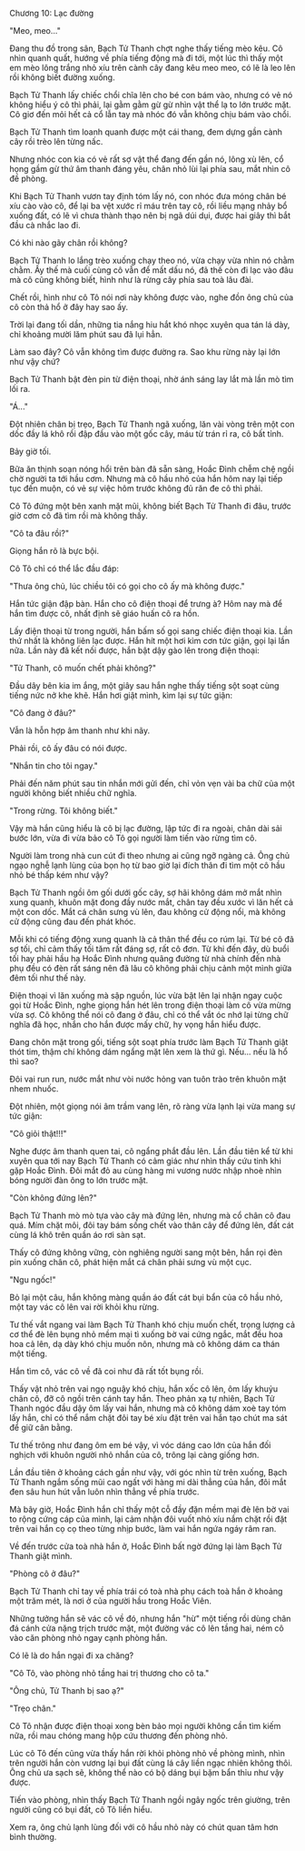 




Chương 10: Lạc đường


"Meo, meo..."

Đang thu đồ trong sân, Bạch Tử Thanh chợt nghe thấy tiếng mèo kêu. Cô nhìn quanh quất, hướng về phía tiếng động mà đi tới, một lúc thì thấy một em mèo lông trắng nhỏ xíu trên cành cây đang kêu meo meo, có lẽ là leo lên rồi không biết đường xuống.

Bạch Tử Thanh lấy chiếc chổi chĩa lên cho bé con bám vào, nhưng có vẻ nó không hiểu ý cô thì phải, lại gằm gằm gừ gừ nhìn vật thể lạ to lớn trước mặt. Cô giơ đến mỏi hết cả cổ lẫn tay mà nhóc đó vẫn không chịu bám vào chổi.

Bạch Tử Thanh tìm loanh quanh được một cái thang, đem dựng gần cành cây rồi trèo lên từng nấc.

Nhưng nhóc con kia có vẻ rất sợ vật thể đang đến gần nó, lông xù lên, cổ họng gầm gừ thứ âm thanh đáng yêu, chân nhỏ lùi lại phía sau, mắt nhìn cô đề phòng.

Khi Bạch Tử Thanh vươn tay định tóm lấy nó, con nhóc đưa móng chân bé xíu cào vào cô, để lại ba vệt xước rỉ máu trên tay cô, rồi liều mạng nhảy bổ xuống đất, có lẽ vì chưa thành thạo nên bị ngã dúi dụi, được hai giây thì bắt đầu cà nhắc lao đi.

Có khi nào gãy chân rồi không?

Bạch Tử Thanh lo lắng trèo xuống chạy theo nó, vừa chạy vừa nhìn nó chằm chằm. Ấy thế mà cuối cùng cô vẫn để mất dấu nó, đã thế còn đi lạc vào đâu mà cô cũng không biết, hình như là rừng cây phía sau toà lâu đài.

Chết rồi, hình như cô Tô nói nơi này không được vào, nghe đồn ông chủ của cô còn thả hổ ở đây hay sao ấy.

Trời lại đang tối dần, những tia nắng hiu hắt khó nhọc xuyên qua tán lá dày, chỉ khoảng mười lăm phút sau đã lụi hẳn.

Làm sao đây? Cô vẫn không tìm được đường ra. Sao khu rừng này lại lớn như vậy chứ?

Bạch Tử Thanh bật đèn pin từ điện thoại, nhờ ánh sáng lay lắt mà lần mò tìm lối ra.

"Á..."



Đột nhiên chân bị trẹo, Bạch Tử Thanh ngã xuống, lăn vài vòng trên một con dốc đầy lá khô rồi đập đầu vào một gốc cây, máu từ trán rỉ ra, cô bất tỉnh.

Bảy giờ tối.

Bữa ăn thịnh soạn nóng hổi trên bàn đã sẵn sàng, Hoắc Đình chễm chệ ngồi chờ người ta tới hầu cơm. Nhưng mà cô hầu nhỏ của hắn hôm nay lại tiếp tục đến muộn, có vẻ sự việc hôm trước không đủ răn đe cô thì phải.

Cô Tô đứng một bên xanh mặt mũi, không biết Bạch Tử Thanh đi đâu, trước giờ cơm cô đã tìm rồi mà không thấy.

"Cô ta đâu rồi?"

Giọng hắn rõ là bực bội.

Cô Tô chỉ có thể lắc đầu đáp:

"Thưa ông chủ, lúc chiều tôi có gọi cho cô ấy mà không được."

Hắn tức giận đập bàn. Hắn cho cô điện thoại để trưng à? Hôm nay mà để hắn tìm được cô, nhất định sẽ giáo huấn cô ra hồn.

Lấy điện thoại từ trong người, hắn bấm số gọi sang chiếc điện thoại kia. Lần thứ nhất là không liên lạc được. Hắn hít một hơi kìm cơn tức giận, gọi lại lần nữa. Lần này đã kết nối được, hắn bật dậy gào lên trong điện thoại:

"Tử Thanh, cô muốn chết phải không?"

Đầu dây bên kia im ắng, một giây sau hắn nghe thấy tiếng sột soạt cùng tiếng nức nở khe khẽ. Hắn hơi giật mình, kìm lại sự tức giận:

"Cô đang ở đâu?"

Vẫn là hỗn hợp âm thanh như khi nãy.

Phải rồi, cô ấy đâu có nói được.

"Nhắn tin cho tôi ngay."

Phải đến năm phút sau tin nhắn mới gửi đến, chỉ vỏn vẹn vài ba chữ của một người không biết nhiều chữ nghĩa.

"Trong rừng. Tôi không biết."

Vậy mà hắn cũng hiểu là cô bị lạc đường, lập tức đi ra ngoài, chân dài sải bước lớn, vừa đi vừa bảo cô Tô gọi người làm tiến vào rừng tìm cô.



Người làm trong nhà cun cút đi theo nhưng ai cũng ngỡ ngàng cả. Ông chủ ngạo nghễ lạnh lùng của bọn họ từ bao giờ lại đích thân đi tìm một cô hầu nhỏ bé thấp kém như vậy?

Bạch Tử Thanh ngồi ôm gối dưới gốc cây, sợ hãi không dám mở mắt nhìn xung quanh, khuôn mặt đong đầy nước mắt, chân tay đều xước vì lăn hết cả một con dốc. Mắt cá chân sưng vù lên, đau không cử động nổi, mà không cử động cũng đau đến phát khóc.

Mỗi khi có tiếng động xung quanh là cả thân thể đều co rúm lại. Từ bé cô đã sợ tối, chỉ cảm thấy tối tăm rất đáng sợ, rất cô đơn. Từ khi đến đây, dù buổi tối hay phải hầu hạ Hoắc Đình nhưng quãng đường từ nhà chính đến nhà phụ đều có đèn rất sáng nên đã lâu cô không phải chịu cảnh một mình giữa đêm tối như thế này.

Điện thoại vì lăn xuống mà sập nguồn, lúc vừa bật lên lại nhận ngay cuộc gọi từ Hoắc Đình, nghe giọng hắn hét lên trong điện thoại làm cô vừa mừng vừa sợ. Cô không thể nói cô đang ở đâu, chỉ có thể vắt óc nhớ lại từng chữ nghĩa đã học, nhắn cho hắn được mấy chữ, hy vọng hắn hiểu được.

Đang chôn mặt trong gối, tiếng sột soạt phía trước làm Bạch Tử Thanh giật thót tim, thậm chí không dám ngẩng mặt lên xem là thứ gì. Nếu... nếu là hổ thì sao?

Đôi vai run run, nước mắt như vòi nước hỏng van tuôn trào trên khuôn mặt nhem nhuốc.

Đột nhiên, một giọng nói âm trầm vang lên, rõ ràng vừa lạnh lại vừa mang sự tức giận:

"Cô giỏi thật!!!"

Nghe được âm thanh quen tai, cô ngẩng phắt đầu lên. Lần đầu tiên kể từ khi xuyên qua tới nay Bạch Tử Thanh có cảm giác như nhìn thấy cứu tinh khi gặp Hoắc Đình. Đôi mắt đỏ au cùng hàng mi vương nước nhập nhoè nhìn bóng người đàn ông to lớn trước mặt.

"Còn không đứng lên?"

Bạch Tử Thanh mò mò tựa vào cây mà đứng lên, nhưng mà cổ chân cô đau quá. Mím chặt môi, đôi tay bám sống chết vào thân cây để đứng lên, đất cát cùng lá khô trên quần áo rơi sàn sạt.

Thấy cô đứng không vững, còn nghiêng người sang một bên, hắn rọi đèn pin xuống chân cô, phát hiện mắt cá chân phải sưng vù một cục.

"Ngu ngốc!"

Bỏ lại một câu, hắn không màng quần áo đất cát bụi bẩn của cô hầu nhỏ, một tay vác cô lên vai rời khỏi khu rừng.

Tư thế vắt ngang vai làm Bạch Tử Thanh khó chịu muốn chết, trọng lượng cả cơ thể đè lên bụng nhỏ mềm mại tì xuống bờ vai cứng ngắc, mắt đều hoa hoa cả lên, dạ dày khó chịu muốn nôn, nhưng mà cô không dám ca thán một tiếng.

Hắn tìm cô, vác cô về đã coi như đã rất tốt bụng rồi.

Thấy vật nhỏ trên vai ngọ nguậy khó chịu, hắn xốc cô lên, ôm lấy khuỷu chân cô, đỡ cô ngồi trên cánh tay hắn. Theo phản xạ tự nhiên, Bạch Tử Thanh ngóc đầu dậy ôm lấy vai hắn, nhưng mà cô không dám xoè tay tóm lấy hắn, chỉ có thể nắm chặt đôi tay bé xíu đặt trên vai hắn tạo chút ma sát để giữ cân bằng.

Tư thế trông như đang ôm em bé vậy, vì vóc dáng cao lớn của hắn đối nghịch với khuôn người nhỏ nhắn của cô, trông lại càng giống hơn.

Lần đầu tiên ở khoảng cách gần như vậy, với góc nhìn từ trên xuống, Bạch Tử Thanh ngắm sống mũi cao ngất với hàng mi dài thẳng của hắn, đôi mắt đen sâu hun hút vẫn luôn nhìn thẳng về phía trước.



Mà bây giờ, Hoắc Đình hắn chỉ thấy một cỗ đầy đặn mềm mại đè lên bờ vai to rộng cứng cáp của mình, lại cảm nhận đôi vuốt nhỏ xíu nắm chặt rồi đặt trên vai hắn cọ cọ theo từng nhịp bước, làm vai hắn ngứa ngáy râm ran.

Về đến trước cửa toà nhà hắn ở, Hoắc Đình bất ngờ đứng lại làm Bạch Tử Thanh giật mình.

"Phòng cô ở đâu?"

Bạch Tử Thanh chỉ tay về phía trái có toà nhà phụ cách toà hắn ở khoảng một trăm mét, là nơi ở của người hầu trong Hoắc Viên.

Những tưởng hắn sẽ vác cô về đó, nhưng hắn "hừ" một tiếng rồi dùng chân đá cánh cửa nặng trịch trước mặt, một đường vác cô lên tầng hai, ném cô vào căn phòng nhỏ ngay cạnh phòng hắn.

Có lẽ là do hắn ngại đi xa chăng?

"Cô Tô, vào phòng nhỏ tầng hai trị thương cho cô ta."

"Ông chủ, Tử Thanh bị sao ạ?"

"Trẹo chân."

Cô Tô nhận được điện thoại xong bèn bảo mọi người không cần tìm kiếm nữa, rồi mau chóng mang hộp cứu thương đến phòng nhỏ.

Lúc cô Tô đến cũng vừa thấy hắn rời khỏi phòng nhỏ về phòng mình, nhìn trên người hắn còn vương lại bụi đất cùng lá cây liền ngạc nhiên không thôi. Ông chủ ưa sạch sẽ, không thể nào có bộ dáng bụi bặm bẩn thỉu như vậy được.

Tiến vào phòng, nhìn thấy Bạch Tử Thanh ngồi ngây ngốc trên giường, trên người cũng có bụi đất, cô Tô liền hiểu.

Xem ra, ông chủ lạnh lùng đối với cô hầu nhỏ này có chút quan tâm hơn bình thường.




